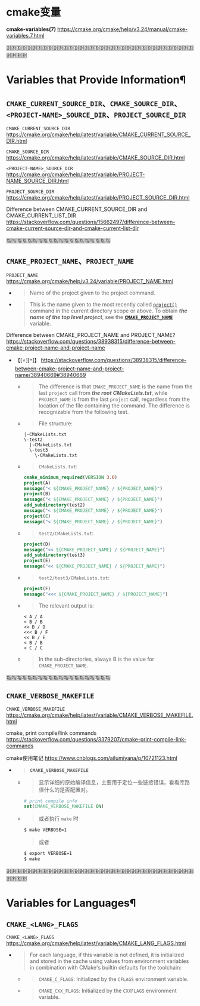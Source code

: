 
# cmake变量

**cmake-variables(7)** https://cmake.org/cmake/help/v3.24/manual/cmake-variables.7.html

:u5272::u5272::u5272::u5272::u5272::u5272::u5272::u5272::u5272::u5272::u5272::u5272::u5272::u5272::u5272::u5272::u5272::u5272::u5272::u5272::u5272::u5272::u5272::u5272::u5272::u5272::u5272::u5272::u5272::u5272::u5272::u5272::u5272::u5272::u5272::u5272::u5272::u5272::u5272::u5272:

# Variables that Provide Information¶

## `CMAKE_CURRENT_SOURCE_DIR`、`CMAKE_SOURCE_DIR`、`<PROJECT-NAME>_SOURCE_DIR`、`PROJECT_SOURCE_DIR`

`CMAKE_CURRENT_SOURCE_DIR` https://cmake.org/cmake/help/latest/variable/CMAKE_CURRENT_SOURCE_DIR.html

`CMAKE_SOURCE_DIR` https://cmake.org/cmake/help/latest/variable/CMAKE_SOURCE_DIR.html

`<PROJECT-NAME>_SOURCE_DIR` https://cmake.org/cmake/help/latest/variable/PROJECT-NAME_SOURCE_DIR.html

`PROJECT_SOURCE_DIR` https://cmake.org/cmake/help/latest/variable/PROJECT_SOURCE_DIR.html

Difference between CMAKE_CURRENT_SOURCE_DIR and CMAKE_CURRENT_LIST_DIR https://stackoverflow.com/questions/15662497/difference-between-cmake-current-source-dir-and-cmake-current-list-dir

:u6307::u6307::u6307::u6307::u6307::u6307::u6307::u6307::u6307::u6307::u6307::u6307::u6307::u6307::u6307::u6307::u6307::u6307::u6307::u6307:

## `CMAKE_PROJECT_NAME`、`PROJECT_NAME`

`PROJECT_NAME` https://cmake.org/cmake/help/v3.24/variable/PROJECT_NAME.html
- > Name of the project given to the project command.
- > This is the name given to the most recently called [`project()`](https://cmake.org/cmake/help/v3.24/command/project.html#command:project) command in the current directory scope or above. To obtain ***the name of the top level project***, see the [**`CMAKE_PROJECT_NAME`**](https://cmake.org/cmake/help/v3.24/variable/CMAKE_PROJECT_NAME.html#variable:CMAKE_PROJECT_NAME) variable.

Difference between CMAKE_PROJECT_NAME and PROJECT_NAME? https://stackoverflow.com/questions/38938315/difference-between-cmake-project-name-and-project-name
- 【[:star:][`*`]】 https://stackoverflow.com/questions/38938315/difference-between-cmake-project-name-and-project-name/38940669#38940669
  * > The difference is that `CMAKE_PROJECT_NAME` is the name from the last `project` call from ***the root CMakeLists.txt***, while `PROJECT_NAME` is from the last `project` call, regardless from the location of the file containing the command. The difference is recognizable from the following test.
  * > File structure:
    ```console
    |-CMakeLists.txt
    \-test2
      |-CMakeLists.txt
      \-test3
        \-CMakeLists.txt
    ```
  * > `CMakeLists.txt`:
    ```cmake
    cmake_minimum_required(VERSION 3.0)
    project(A)
    message("< ${CMAKE_PROJECT_NAME} / ${PROJECT_NAME}")
    project(B)
    message("< ${CMAKE_PROJECT_NAME} / ${PROJECT_NAME}")
    add_subdirectory(test2)
    message("< ${CMAKE_PROJECT_NAME} / ${PROJECT_NAME}")
    project(C)
    message("< ${CMAKE_PROJECT_NAME} / ${PROJECT_NAME}")
    ```
  * > `test2/CMakeLists.txt`:
    ```cmake
    project(D)
    message("<< ${CMAKE_PROJECT_NAME} / ${PROJECT_NAME}")
    add_subdirectory(test3)
    project(E)
    message("<< ${CMAKE_PROJECT_NAME} / ${PROJECT_NAME}")
    ```
  * > `test2/test3/CMakeLists.txt`:
    ```cmake
    project(F)
    message("<<< ${CMAKE_PROJECT_NAME} / ${PROJECT_NAME}")
    ```
  * > The relevant output is:
    ```console
    < A / A
    < B / B
    << B / D
    <<< B / F
    << B / E
    < B / B
    < C / C
    ```
  * > In the sub-directories, always B is the value for `CMAKE_PROJECT_NAME`.

:u6307::u6307::u6307::u6307::u6307::u6307::u6307::u6307::u6307::u6307::u6307::u6307::u6307::u6307::u6307::u6307::u6307::u6307::u6307::u6307:

## `CMAKE_VERBOSE_MAKEFILE`

`CMAKE_VERBOSE_MAKEFILE` https://cmake.org/cmake/help/latest/variable/CMAKE_VERBOSE_MAKEFILE.html

cmake, print compile/link commands https://stackoverflow.com/questions/3379207/cmake-print-compile-link-commands

cmake使用笔记 https://www.cnblogs.com/ailumiyana/p/10721123.html
- > **`CMAKE_VERBOSE_MAKEFILE`**
  * > 显示详细的原始编译信息，主要用于定位一些链接错误，看看库路径什么的是否配置对。
    ```cmake
    # print compile info
    set(CMAKE_VERBOSE_MAKEFILE ON)
    ```
  * > 或者执行 `make` 时
    ```sh
    $ make VERBOSE=1
    ```
    > 或者
    ```sh
    $ export VERBOSE=1
    $ make
    ```

:u5272::u5272::u5272::u5272::u5272::u5272::u5272::u5272::u5272::u5272::u5272::u5272::u5272::u5272::u5272::u5272::u5272::u5272::u5272::u5272::u5272::u5272::u5272::u5272::u5272::u5272::u5272::u5272::u5272::u5272::u5272::u5272::u5272::u5272::u5272::u5272::u5272::u5272::u5272::u5272:

# Variables for Languages¶

## `CMAKE_<LANG>_FLAGS`

`CMAKE_<LANG>_FLAGS` https://cmake.org/cmake/help/latest/variable/CMAKE_LANG_FLAGS.html
- > For each language, if this variable is not defined, it is initialized and stored in the cache using values from environment variables in combination with CMake's builtin defaults for the toolchain:
  * > `CMAKE_C_FLAGS`: Initialized by the `CFLAGS` environment variable.
  * > `CMAKE_CXX_FLAGS`: Initialized by the `CXXFLAGS` environment variable.
